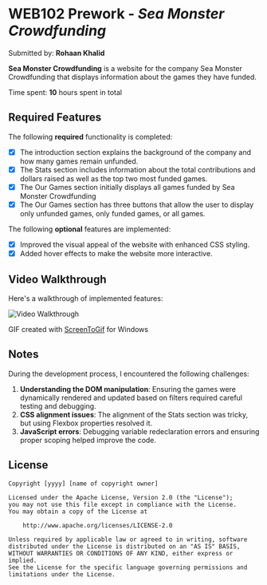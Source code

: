 # WEB102 Prework - *Sea Monster Crowdfunding*

Submitted by: **Rohaan Khalid**

**Sea Monster Crowdfunding** is a website for the company Sea Monster Crowdfunding that displays information about the games they have funded.

Time spent: **10** hours spent in total

## Required Features

The following **required** functionality is completed:

* [x] The introduction section explains the background of the company and how many games remain unfunded.
* [x] The Stats section includes information about the total contributions and dollars raised as well as the top two most funded games.
* [x] The Our Games section initially displays all games funded by Sea Monster Crowdfunding
* [x] The Our Games section has three buttons that allow the user to display only unfunded games, only funded games, or all games.

The following **optional** features are implemented:

* [x] Improved the visual appeal of the website with enhanced CSS styling.
* [x] Added hover effects to make the website more interactive.

## Video Walkthrough

Here's a walkthrough of implemented features:

![Video Walkthrough](https://i.imgur.com/Wplp62a.gif)

<!-- Replace this with whatever GIF tool you used! -->
GIF created with [ScreenToGif](https://www.screentogif.com/) for Windows

## Notes

During the development process, I encountered the following challenges:

1. **Understanding the DOM manipulation**: Ensuring the games were dynamically rendered and updated based on filters required careful testing and debugging.
2. **CSS alignment issues**: The alignment of the Stats section was tricky, but using Flexbox properties resolved it.
3. **JavaScript errors**: Debugging variable redeclaration errors and ensuring proper scoping helped improve the code.

## License

    Copyright [yyyy] [name of copyright owner]

    Licensed under the Apache License, Version 2.0 (the "License");
    you may not use this file except in compliance with the License.
    You may obtain a copy of the License at

        http://www.apache.org/licenses/LICENSE-2.0

    Unless required by applicable law or agreed to in writing, software
    distributed under the License is distributed on an "AS IS" BASIS,
    WITHOUT WARRANTIES OR CONDITIONS OF ANY KIND, either express or implied.
    See the License for the specific language governing permissions and
    limitations under the License.
